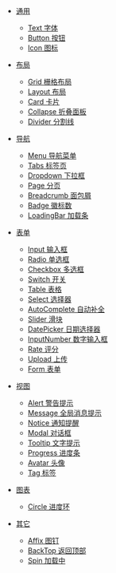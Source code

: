 - [通用](README)
  <!-- - [Color 颜色](basic/color) -->
  - [Text 字体](basic/text)
  - [Button 按钮](basic/button)
  - [Icon 图标](basic/icon)
  <!-- - [动画](basic/transition) -->
- [布局](layout)
  - [Grid 栅格布局](layout/grid)
  - [Layout 布局](layout/layout)
  - [Card 卡片](layout/card)
  - [Collapse 折叠面板](layout/collapse)
  <!-- - [Split 面板分割](layout/split) -->
  - [Divider 分割线](layout/divider)
  <!-- - [Cell 单元格](layout/cell) -->

  <!-- - [Border 边框](layout/border)
  - [Color 颜色](layout/color)
  - [Text 字体](layout/text)
  - [Clearfix](layout/clearfix) -->
- [导航](navigation)
  - [Menu 导航菜单](navigation/menu)
  - [Tabs 标签页](navigation/tabs)
  - [Dropdown 下拉框](navigation/dropdown)
  - [Page 分页](navigation/page)
  - [Breadcrumb 面包屑](navigation/breadcrumb)
  - [Badge 徽标数](view/badge)
  <!-- - [Anchor 锚点]() -->
  <!-- - [Steps 步骤条]() -->
  - [LoadingBar 加载条](other/loadingbar)

- [表单](layout)
  - [Input 输入框](form/input)
  - [Radio 单选框](form/radio)
  - [Checkbox 多选框](form/checkbox)
  - [Switch 开关](form/switch)
  - [Table 表格](form/table)
  - [Select 选择器](form/select)
  - [AutoComplete 自动补全]()
  - [Slider 滑块](form/slider)
  - [DatePicker 日期选择器](form/datepicker)
  <!-- - [TimePicker 时间选择器]()
  - [Cascader 级联选择器]()
  - [Transfer 穿梭框]() -->
  - [InputNumber 数字输入框](form/inputnumber)
  - [Rate 评分](form/rate)
  - [Upload 上传](form/upload)
  <!-- - [ColorPicker 颜色选择器]() -->
  - [Form 表单](form/form)

- [视图](layout)
  - [Alert 警告提示](view/alert)
  - [Message 全局消息提示](view/message)
  - [Notice 通知提醒](view/notice)
  - [Modal 对话框](view/model)
  <!-- - [Drawer 抽屉]()
  - [Tree 树形控件]() -->
  - [Tooltip 文字提示](view/tooltip)
  <!-- - [Poptip 气泡提示]() -->
  - [Progress 进度条](other/progress)
  - [Avatar 头像](view/avatar)
  - [Tag 标签](view/tag)
  <!-- - [Carousel 走马灯]()
  - [Timeline 时间轴]()
  - [Time 相对时间]() -->

- [图表](layout)
  - [Circle 进度环](other/circle)

- [其它](layout)
  - [Affix 图钉]()
  - [BackTop 返回顶部](other/backTop)
  - [Spin 加载中](other/spinner)
  <!-- - [Scroll 无限滚动]() -->


